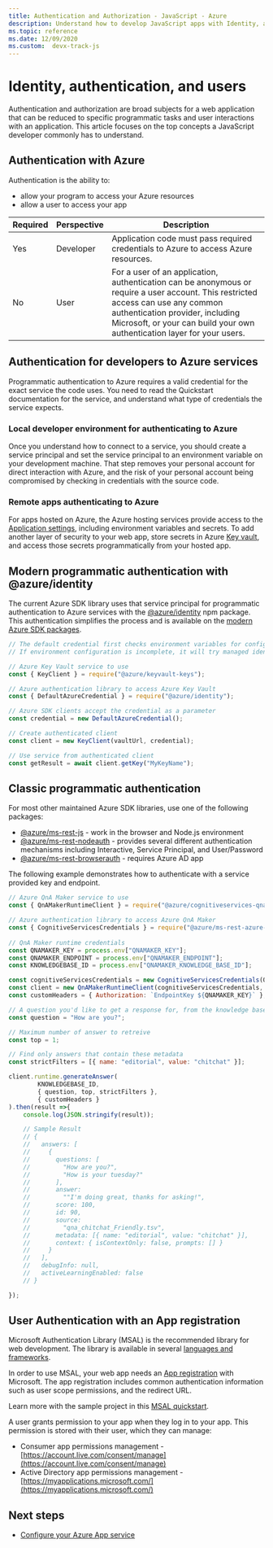 ```yaml
---
title: Authentication and Authorization - JavaScript - Azure
description: Understand how to develop JavaScript apps with Identity, authentication, and users with Azure.  
ms.topic: reference
ms.date: 12/09/2020
ms.custom:  devx-track-js
---
```


# Identity, authentication, and users

Authentication and authorization are broad subjects for a web application that can be reduced to specific programmatic tasks and user interactions with an application. This article focuses on the top concepts a JavaScript developer commonly has to understand. 

## Authentication with Azure

Authentication is the ability to:

* allow your program to access your Azure resources
* allow a user to access your app

|Required|Perspective|Description|
|--|--|--|
|Yes|Developer|Application code must pass required credentials to Azure to access Azure resources.|
|No|User|For a user of an application, authentication can be anonymous or require a user account. This restricted access can use any common authentication provider, including Microsoft, or your can build your own authentication layer for your users.|

## Authentication for developers to Azure services

Programmatic authentication to Azure requires a valid credential for the exact service the code uses. You need to read the Quickstart documentation for the service, and understand what type of credentials the service expects. 

### Local developer environment for authenticating to Azure

Once you understand how to connect to a service, you should create a service principal and set the service principal to an environment variable on your development machine. That step removes your personal account for direct interaction with Azure, and the risk of your personal account being compromised by checking in credentials with the source code. 

### Remote apps authenticating to Azure

For apps hosted on Azure, the Azure hosting services provide access to the [Application settings](../how-to/configure-web-app-settings.md), including environment variables and secrets. To add another layer of security to your web app, store secrets in Azure [Key vault](/azure/key-vault), and access those secrets programmatically from your hosted app. 

## Modern programmatic authentication with @azure/identity

The current Azure SDK library uses that service principal for programmatic authentication to Azure services with the [@azure/identity](https://www.npmjs.com/package/@azure/identity) npm package. This authentication simplifies the process and is available on the [modern Azure SDK packages](https://www.npmjs.com/package/@azure/identity#client-libraries-supporting-authentication-with-azure-identity). 

```javascript
// The default credential first checks environment variables for configuration.
// If environment configuration is incomplete, it will try managed identity.

// Azure Key Vault service to use
const { KeyClient } = require("@azure/keyvault-keys");

// Azure authentication library to access Azure Key Vault
const { DefaultAzureCredential } = require("@azure/identity");

// Azure SDK clients accept the credential as a parameter
const credential = new DefaultAzureCredential();

// Create authenticated client
const client = new KeyClient(vaultUrl, credential);

// Use service from authenticated client
const getResult = await client.getKey("MyKeyName");
```

## Classic programmatic authentication

For most other maintained Azure SDK libraries, use one of the following packages: 

* [@azure/ms-rest-js](https://www.npmjs.com/package/@azure/ms-rest-js) - work in the browser and Node.js environment
* [@azure/ms-rest-nodeauth](https://www.npmjs.com/package/@azure/ms-rest-nodeauth) - provides several different authentication mechanisms including Interactive, Service Principal, and User/Password
* [@azure/ms-rest-browserauth](https://www.npmjs.com/package/@azure/ms-rest-browserauth) - requires Azure AD app

The following example demonstrates how to authenticate with a service provided key and endpoint.

```javascript
// Azure QnA Maker service to use
const { QnAMakerRuntimeClient } = require("@azure/cognitiveservices-qnamaker-runtime");

// Azure authentication library to access Azure QnA Maker
const { CognitiveServicesCredentials } = require("@azure/ms-rest-azure-js");  
 
// QnA Maker runtime credentials
const QNAMAKER_KEY = process.env["QNAMAKER_KEY"];
const QNAMAKER_ENDPOINT = process.env["QNAMAKER_ENDPOINT"];
const KNOWLEDGEBASE_ID = process.env["QNAMAKER_KNOWLEDGE_BASE_ID"];

const cognitiveServicesCredentials = new CognitiveServicesCredentials(QNAMAKER_KEY);
const client = new QnAMakerRuntimeClient(cognitiveServicesCredentials, QNAMAKER_ENDPOINT);
const customHeaders = { Authorization: `EndpointKey ${QNAMAKER_KEY}` };

// A question you'd like to get a response for, from the knowledge base. For example
const question = "How are you?";

// Maximum number of answer to retreive
const top = 1;

// Find only answers that contain these metadata
const strictFilters = [{ name: "editorial", value: "chitchat" }];

client.runtime.generateAnswer( 
        KNOWLEDGEBASE_ID,
        { question, top, strictFilters },
        { customHeaders }
).then(result =>{
    console.log(JSON.stringify(result));

    // Sample Result
    // {
    //   answers: [
    //     {
    //       questions: [
    //         "How are you?",
    //         "How is your tuesday?"
    //       ],
    //       answer:
    //         ""I'm doing great, thanks for asking!",
    //       score: 100,
    //       id: 90,
    //       source:
    //         "qna_chitchat_Friendly.tsv",
    //       metadata: [{ name: "editorial", value: "chitchat" }],
    //       context: { isContextOnly: false, prompts: [] }
    //     }
    //   ],
    //   debugInfo: null,
    //   activeLearningEnabled: false
    // }

});

```

## User Authentication with an App registration

Microsoft Authentication Library (MSAL) is the recommended library for web development. The library is available in several [languages and frameworks](/azure/active-directory/develop/msal-overview#languages-and-frameworks).

In order to use MSAL, your web app needs an [App registration](/azure/active-directory/develop/quickstart-register-app) with Microsoft. The app registration includes common authentication information such as user scope permissions, and the redirect URL. 

Learn more with the sample project in this [MSAL quickstart](/azure/active-directory/develop/quickstart-v2-javascript).

A user grants permission to your app when they log in to your app. This permission is stored with their user, which they can manage:

* Consumer app permissions management - [https://account.live.com/consent/manage](https://account.live.com/consent/manage)
* Active Directory app permissions management - [https://myapplications.microsoft.com/](https://myapplications.microsoft.com/)

## Next steps

* [Configure your Azure App service](../how-to/configure-web-app-settings.md)